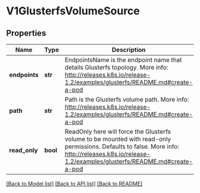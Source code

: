 # V1GlusterfsVolumeSource

## Properties
Name | Type | Description | Notes
------------ | ------------- | ------------- | -------------
**endpoints** | **str** | EndpointsName is the endpoint name that details Glusterfs topology. More info: http://releases.k8s.io/release-1.2/examples/glusterfs/README.md#create-a-pod | 
**path** | **str** | Path is the Glusterfs volume path. More info: http://releases.k8s.io/release-1.2/examples/glusterfs/README.md#create-a-pod | 
**read_only** | **bool** | ReadOnly here will force the Glusterfs volume to be mounted with read-only permissions. Defaults to false. More info: http://releases.k8s.io/release-1.2/examples/glusterfs/README.md#create-a-pod | [optional] 

[[Back to Model list]](../README.md#documentation-for-models) [[Back to API list]](../README.md#documentation-for-api-endpoints) [[Back to README]](../README.md)


